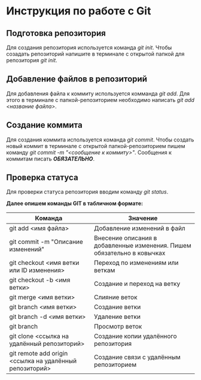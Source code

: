 # Инструкция по работе с Git

## Подготовка репозитория
Для создания репозитория используется команда *git init*. Чтобы созадать репозиторий напишите в терминале с открытой папкой для репозитория *git init*.

## Добавление файлов в репозиторий

Для добавления файла к коммиту используется комманда *git add*. Для этого в терминале с папкой-репозиторием необходимо написать *git add <название файла>*.

## Создание коммита
Для создания коммита используется команда *git commit*. Чтобы создать новый коммит в терминале с открытой папкой-репозиторием пишем команду *git commit -m "<сообщение к коммиту>"*. Сообщения к коммитам писать ***ОБЯЗАТЕЛЬНО***.

## Проверка статуса

Для проверки статуса репозитория вводим команду *git status*.

**Далее опишем команды GIT в табличном формате:**

|Команда|Значение|
|--|--|
|git add <имя файла>|Добавление изменений в файл
|git commit -m "Описание изменений"|Внесение описания в добавленные изменения. Пишем обязательно в ковычках
|git checkout <имя ветки или ID изменения>|Переход по изменениям или веткам
|git checkout -b <имя ветки>|Создание и переход на ветку
|git merge <имя ветки>|Слияние веток
|git branch <имя ветки>|Создание ветки
|git branch -d <имя ветки>|Удаление ветки
|git branch|Просмотр веток
|git clone <ссылка на удалённый репозиторий>|Создание копии удалённого репозитория
|git remote add origin <ссылка на удалённый репозиторий>|Создание связи с удалённым репозиторием
